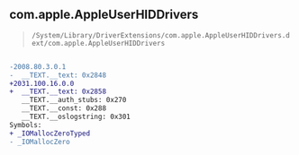 ## com.apple.AppleUserHIDDrivers

> `/System/Library/DriverExtensions/com.apple.AppleUserHIDDrivers.dext/com.apple.AppleUserHIDDrivers`

```diff

-2008.80.3.0.1
-  __TEXT.__text: 0x2848
+2031.100.16.0.0
+  __TEXT.__text: 0x2858
   __TEXT.__auth_stubs: 0x270
   __TEXT.__const: 0x288
   __TEXT.__oslogstring: 0x301
Symbols:
+ _IOMallocZeroTyped
- _IOMallocZero

```
